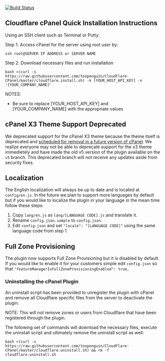 [![Build Status](https://travis-ci.org/toxpenguin/Cloudflare-CPanel.svg?branch=master)](https://travis-ci.org/toxpenguin/Cloudflare-CPanel)

## Cloudflare cPanel Quick Installation Instructions

Using an SSH client such as Terminal or Putty:

Step 1. Access cPanel for the server using root user by:

`ssh root@SERVER IP ADDRESS or SERVER NAME`

Step 2. Download necessary files and run installation

`bash <(curl -s https://raw.githubusercontent.com/toxpenguin/CloudFlare-CPanel/master/cloudflare.install.sh) -k [YOUR_HOST_API_KEY] -n '[YOUR_COMPANY_NAME]' `

NOTES:
- Be sure to replace [YOUR_HOST_API_KEY] and [YOUR_COMPANY_NAME] with the appropriate values

## cPanel X3 Theme Support Deprecated
We deprecated support for the cPanel X3 theme because the theme itself is deprecated and [scheduled for removal in a future version of cPanel](https://blog.cpanel.com/its-time-to-say-goodbye-to-x3/).  We realize everyone may not be able to deprecate support for the x3 theme immedietely and have made the old v5 version of the plugin available on the `v5` branch.  This deprecated branch will not receive any updates aside from security fixes.

## Localization

The English localization will always be up to date and is located at `config/en.js`.  In the future we
plan to support more languages by default but if you would like to localize the plugin in your language
in the mean time follow these steps:

1. Copy `lang/en.js` as `lang/[LANGUAGE CODE].js` and translate it.
2. Rename `config.json.sample` to `config.json`.
3. Edit `config.json` and set `"locale": "[LANGUAGE CODE]"` using the same language code from step 1.

## Full Zone Provisioning

The plugin now supports Full Zone Provisioning but it is disabled by default.  If you would like to enable
it for your customers simple edit `config.json` so that `"featureManagerIsFullZoneProvisioningEnabled": true,`

### Uninstalling the cPanel Plugin

An uninstall script has been provided to unregister the plugin with cPanel and remove all Cloudflare specific files from the server to deactivate the plugin.

NOTE: This will not remove zones or users from Cloudflare that have been registered through the plugin.

The following set of commands will download the necessary files, execute the uninstall script and ultimately remove the uninstall script as well:

`bash <(curl -s https://raw.githubusercontent.com/toxpenguin/CloudFlare-CPanel/master/cloudflare.uninstall.sh) && rm -f cloudflare.uninstall.sh`
